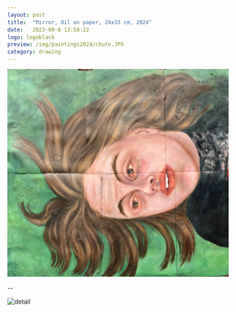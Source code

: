 ```yaml
---
layout: post
title:  "Mirror, Oil on paper, 24x33 cm, 2024"
date:   2023-09-8 13:58:22
logo: logoblack
preview: /img/paintings2024/chute.JPG
category: drawing
---
```



![Picture 1](/img/paintings2024/chute.JPG) 

--

![detail](/img/paintings2024/chute1.JPG) 



